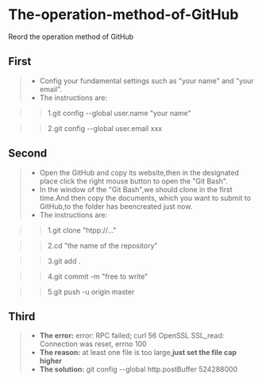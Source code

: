 # The-operation-method-of-GitHub
Reord the operation method of GitHub
## First
>- Config your fundamental settings such as "your name" and "your email".
>- The instructions are:

>    >1.git config --global user.name "your name"
    
>    >2.git config --global user.email xxx
## Second
>- Open the GitHub and copy its website,then in the designated place click the right mouse button to open the "Git Bash".
>- In the window of the "Git Bash",we should clone in the first time.And then copy the documents, which you want to submit to GitHub,to the folder has beencreated just now.
>- The instructions are:

>   >1.git clone "htpp://..."
    
>    >2.cd "the name of the repository"
    
>    >3.git add .
    
>    >4.git commit -m "free to write"
    
>    >5.git push -u origin master
## Third
>- **The error:**
error: RPC failed; curl 56 OpenSSL SSL_read: Connection was reset, errno 100
>- **The reason:**
at least one file is too large,**just set the file cap higher**
>- **The solution:**
git config --global http.postBuffer  524288000
